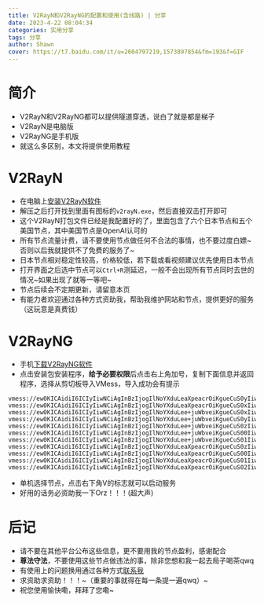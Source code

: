 ```yaml
---
title: V2RayN和V2RayNG的配置和使用(含线路) | 分享
date: 2023-4-22 08:04:34
categories: 实用分享
tags: 分享
author: Shawn
cover: https://t7.baidu.com/it/u=2604797219,1573897854&fm=193&f=GIF
---
```


# 简介
+ V2RayN和V2RayNG都可以提供隧道穿透，说白了就是都是梯子
+ V2RayN是电脑版
+ V2RayNG是手机版
+ 就这么多区别，本文将提供使用教程

# V2RayN

+ 在电脑上[安装V2RayN软件](https://disk.shawn404.top/d/Public/%E5%8D%9A%E5%AE%A2%E5%88%86%E4%BA%AB/V2RayN/v2rayN-Core.zip)
+ 解压之后打开找到里面有图标的`v2rayN.exe`，然后直接双击打开即可
+ 这个V2RayN打包文件已经是我配置好的了，里面包含了六个日本节点和五个美国节点，其中美国节点是OpenAI认可的
+ 所有节点流量计费，请不要使用节点做任何不合法的事情，也不要过度白嫖~否则以后我就提供不了免费的服务了~
+ 日本节点相对稳定性较高，价格较低，若下载或看视频建议优先使用日本节点
+ 打开界面之后选中节点可以`Ctrl+R`测延迟，一般不会出现所有节点同时去世的情况~如果出现了就等一等吧~
+ 节点后续会不定期更新，请留意本页
+ 有能力者欢迎通过各种方式资助我，帮助我维护网站和节点，提供更好的服务（这玩意是真费钱）

# V2RayNG

+ 手机[下载V2RayNG软件](https://disk.shawn404.top/d/Public/%E5%8D%9A%E5%AE%A2%E5%88%86%E4%BA%AB/V2RayN/v2rayng.apk)
+ 点击安装包安装程序，**给予必要权限**后点击右上角加号，复制下面信息并返回程序，选择从剪切板导入VMess，导入成功会有提示
```
vmess://ew0KICAidiI6ICIyIiwNCiAgInBzIjogIlNoYXduLeaXpeacrOiKgueCuS0yIiwNCiAgImFkZCI6ICJqcDAyLXZtMC5lbnRyeS5zcnRoZHcuYXJ0IiwNCiAgInBvcnQiOiAiNDQ2IiwNCiAgImlkIjogImEyZDM2YzA3LWZjODEtMzYxNS1iZWI4LTg1MmQ3ODA0NTM0MCIsDQogICJhaWQiOiAiMSIsDQogICJzY3kiOiAiYXV0byIsDQogICJuZXQiOiAidGNwIiwNCiAgInR5cGUiOiAibm9uZSIsDQogICJob3N0IjogImpwMDItdm0wLmVudHJ5LnNydGhkdy5hcnQiLA0KICAicGF0aCI6ICIvaGxzL2NjdHY1cGhkLm0zdTgiLA0KICAidGxzIjogIiIsDQogICJzbmkiOiAiIiwNCiAgImFscG4iOiAiIg0KfQ==
vmess://ew0KICAidiI6ICIyIiwNCiAgInBzIjogIlNoYXduLeaXpeacrOiKgueCuS0xIiwNCiAgImFkZCI6ICJqcDAxLWFsdC12bTAuZW50cnkuc3J0aGR3LmFydCIsDQogICJwb3J0IjogIjIxNTgzIiwNCiAgImlkIjogImEyZDM2YzA3LWZjODEtMzYxNS1iZWI4LTg1MmQ3ODA0NTM0MCIsDQogICJhaWQiOiAiMSIsDQogICJzY3kiOiAiYXV0byIsDQogICJuZXQiOiAidGNwIiwNCiAgInR5cGUiOiAibm9uZSIsDQogICJob3N0IjogIiIsDQogICJwYXRoIjogIi9obHNydGhlMjE0Lzh1NDY5MmoiLA0KICAidGxzIjogInRscyIsDQogICJzbmkiOiAiIiwNCiAgImFscG4iOiAiIg0KfQ==
vmess://ew0KICAidiI6ICIyIiwNCiAgInBzIjogIlNoYXduLee+juWbveiKgueCuS0xIiwNCiAgImFkZCI6ICJ2MnJheTMud2ViZ2Z3LnRvcCIsDQogICJwb3J0IjogIjIwODMiLA0KICAiaWQiOiAiYTg2OWViYjctYzRmNC00YjkzLWJhODgtMzNlNWZjOGI0ZThjIiwNCiAgImFpZCI6ICIwIiwNCiAgInNjeSI6ICJhdXRvIiwNCiAgIm5ldCI6ICJ3cyIsDQogICJ0eXBlIjogIm5vbmUiLA0KICAiaG9zdCI6ICIiLA0KICAicGF0aCI6ICIvWDlwaXFmYXQvIiwNCiAgInRscyI6ICJ0bHMiLA0KICAic25pIjogIiIsDQogICJhbHBuIjogIiINCn0=
vmess://ew0KICAidiI6ICIyIiwNCiAgInBzIjogIlNoYXduLee+juWbveiKgueCuS0yIiwNCiAgImFkZCI6ICJ2MnJheTMud2ViZ2Z3LnRvcCIsDQogICJwb3J0IjogIjIwODMiLA0KICAiaWQiOiAiNWNhY2QyNzItMjM4Ni00NWUxLThjNmYtZTZkYTEwZTk0MTJmIiwNCiAgImFpZCI6ICIwIiwNCiAgInNjeSI6ICJhdXRvIiwNCiAgIm5ldCI6ICJ3cyIsDQogICJ0eXBlIjogIm5vbmUiLA0KICAiaG9zdCI6ICIiLA0KICAicGF0aCI6ICIvWDlwaXFmYXQvIiwNCiAgInRscyI6ICJ0bHMiLA0KICAic25pIjogIiIsDQogICJhbHBuIjogIiINCn0=
vmess://ew0KICAidiI6ICIyIiwNCiAgInBzIjogIlNoYXduLee+juWbveiKgueCuS0zIiwNCiAgImFkZCI6ICJ2MnJheTMud2ViZ2Z3LnRvcCIsDQogICJwb3J0IjogIjIwODMiLA0KICAiaWQiOiAiNDhhNmE0NDMtZmNlYS00MWRiLWFmMjAtNzdmZmQwNGQ1NWYyIiwNCiAgImFpZCI6ICIwIiwNCiAgInNjeSI6ICJhdXRvIiwNCiAgIm5ldCI6ICJ3cyIsDQogICJ0eXBlIjogIm5vbmUiLA0KICAiaG9zdCI6ICIiLA0KICAicGF0aCI6ICIvWDlwaXFmYXQvIiwNCiAgInRscyI6ICJ0bHMiLA0KICAic25pIjogIiIsDQogICJhbHBuIjogIiINCn0=
vmess://ew0KICAidiI6ICIyIiwNCiAgInBzIjogIlNoYXduLee+juWbveiKgueCuS00IiwNCiAgImFkZCI6ICJ2MnJheTMud2ViZ2Z3LnRvcCIsDQogICJwb3J0IjogIjIwODMiLA0KICAiaWQiOiAiNjU4MDFiOGItYzU2OS00ZjA4LThlM2ItZWFhOWFhZDkyZGJlIiwNCiAgImFpZCI6ICIwIiwNCiAgInNjeSI6ICJhdXRvIiwNCiAgIm5ldCI6ICJ3cyIsDQogICJ0eXBlIjogIm5vbmUiLA0KICAiaG9zdCI6ICIiLA0KICAicGF0aCI6ICIvWDlwaXFmYXQvIiwNCiAgInRscyI6ICJ0bHMiLA0KICAic25pIjogIiIsDQogICJhbHBuIjogIiINCn0=
vmess://ew0KICAidiI6ICIyIiwNCiAgInBzIjogIlNoYXduLee+juWbveiKgueCuS01IiwNCiAgImFkZCI6ICJ2MnJheTMud2ViZ2Z3LnRvcCIsDQogICJwb3J0IjogIjIwODMiLA0KICAiaWQiOiAiMmJlYmRiNTEtMGIwYy00NjIzLWExZWItNTM2ZDg1M2Y3YTQ4IiwNCiAgImFpZCI6ICIwIiwNCiAgInNjeSI6ICJhdXRvIiwNCiAgIm5ldCI6ICJ3cyIsDQogICJ0eXBlIjogIm5vbmUiLA0KICAiaG9zdCI6ICIiLA0KICAicGF0aCI6ICIvWDlwaXFmYXQvIiwNCiAgInRscyI6ICJ0bHMiLA0KICAic25pIjogIiIsDQogICJhbHBuIjogIiINCn0=
vmess://ew0KICAidiI6ICIyIiwNCiAgInBzIjogIlNoYXduLeaXpeacrOiKgueCuS0zIiwNCiAgImFkZCI6ICJqcDAzLWFsdC12bTAuZW50cnkuc3J0aGR3LmFydCIsDQogICJwb3J0IjogIjIxNTgzIiwNCiAgImlkIjogImEyZDM2YzA3LWZjODEtMzYxNS1iZWI4LTg1MmQ3ODA0NTM0MCIsDQogICJhaWQiOiAiMSIsDQogICJzY3kiOiAiYXV0byIsDQogICJuZXQiOiAidGNwIiwNCiAgInR5cGUiOiAibm9uZSIsDQogICJob3N0IjogIiIsDQogICJwYXRoIjogIi9obHNydGhlMjE0Lzh1NDY5MmoiLA0KICAidGxzIjogInRscyIsDQogICJzbmkiOiAiIiwNCiAgImFscG4iOiAiIg0KfQ==
vmess://ew0KICAidiI6ICIyIiwNCiAgInBzIjogIlNoYXduLeaXpeacrOiKgueCuS00IiwNCiAgImFkZCI6ICJqcDA0LXZtMC5lbnRyeS5zcnRoZHcuYXJ0IiwNCiAgInBvcnQiOiAiNDQ2IiwNCiAgImlkIjogImEyZDM2YzA3LWZjODEtMzYxNS1iZWI4LTg1MmQ3ODA0NTM0MCIsDQogICJhaWQiOiAiMCIsDQogICJzY3kiOiAiYXV0byIsDQogICJuZXQiOiAidGNwIiwNCiAgInR5cGUiOiAibm9uZSIsDQogICJob3N0IjogImJmNDE5ZDVmNTlmN2QwLndpbmRvd3N1cGRhdGUuY29tIiwNCiAgInBhdGgiOiAiL2hscy9jY3R2NXBoZC5tM3U4IiwNCiAgInRscyI6ICIiLA0KICAic25pIjogIiIsDQogICJhbHBuIjogIiINCn0=
vmess://ew0KICAidiI6ICIyIiwNCiAgInBzIjogIlNoYXduLeaXpeacrOiKgueCuS01IiwNCiAgImFkZCI6ICJqcDA1LXZtMC5lbnRyeS5zcnRoZHcuYXJ0IiwNCiAgInBvcnQiOiAiMzA1OTEiLA0KICAiaWQiOiAiYTJkMzZjMDctZmM4MS0zNjE1LWJlYjgtODUyZDc4MDQ1MzQwIiwNCiAgImFpZCI6ICIxIiwNCiAgInNjeSI6ICJhdXRvIiwNCiAgIm5ldCI6ICJ3cyIsDQogICJ0eXBlIjogIm5vbmUiLA0KICAiaG9zdCI6ICIiLA0KICAicGF0aCI6ICIvaGxzL2NjdHY1cGhkLm0zdTgiLA0KICAidGxzIjogIiIsDQogICJzbmkiOiAiIiwNCiAgImFscG4iOiAiIg0KfQ==
vmess://ew0KICAidiI6ICIyIiwNCiAgInBzIjogIlNoYXduLeaXpeacrOiKgueCuS02IiwNCiAgImFkZCI6ICJqcDA2LWFsdC12bTAuZW50cnkuanBvanBvaC5hcnQiLA0KICAicG9ydCI6ICIyODc4NSIsDQogICJpZCI6ICJhMmQzNmMwNy1mYzgxLTM2MTUtYmViOC04NTJkNzgwNDUzNDAiLA0KICAiYWlkIjogIjEiLA0KICAic2N5IjogImF1dG8iLA0KICAibmV0IjogInRjcCIsDQogICJ0eXBlIjogIm5vbmUiLA0KICAiaG9zdCI6ICIiLA0KICAicGF0aCI6ICIvaGxzcnRoZTIxNC84dTQ2OTJqIiwNCiAgInRscyI6ICJ0bHMiLA0KICAic25pIjogIiIsDQogICJhbHBuIjogIiINCn0=
```
+ 单机选择节点，点击右下角V的标志就可以启动服务
+ 好用的话务必资助我一下Orz！！！(超大声)

# 后记
+ 请不要在其他平台公布这些信息，更不要用我的节点盈利，感谢配合
+ **尊法守法**，不要使用这些节点做违法的事，除非您想和我一起去局子喝茶qwq
+ 有使用上的问题换用通过各种方式[联系我](mailto:ssj13363381203@163.com)
+ 求资助求资助！！！~（重要的事就得在每一条提一遍qwq）~
+ 祝您使用愉快嘞，拜拜了您嘞~
